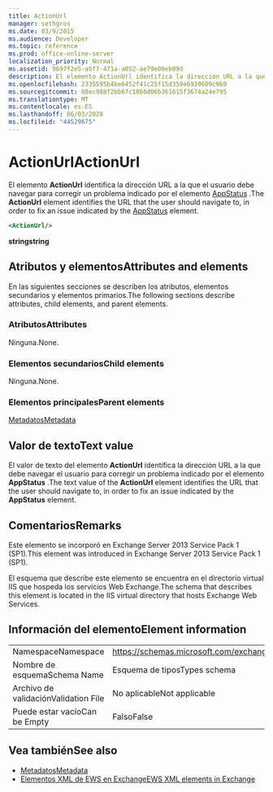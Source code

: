 ```yaml
---
title: ActionUrl
manager: sethgros
ms.date: 03/9/2015
ms.audience: Developer
ms.topic: reference
ms.prod: office-online-server
localization_priority: Normal
ms.assetid: 9697f2e5-a5f7-471a-a052-ae79e06eb09d
description: El elemento ActionUrl identifica la dirección URL a la que el usuario debe navegar para corregir un problema indicado por el elemento AppStatus.
ms.openlocfilehash: 2335595b4be6452f41c25f15d359e6939609c9b9
ms.sourcegitcommit: 88ec988f2bb67c1866d06b361615f3674a24e795
ms.translationtype: MT
ms.contentlocale: es-ES
ms.lasthandoff: 06/03/2020
ms.locfileid: "44529675"
---
```

# <a name="actionurl"></a><span data-ttu-id="645f3-103">ActionUrl</span><span class="sxs-lookup"><span data-stu-id="645f3-103">ActionUrl</span></span>

<span data-ttu-id="645f3-104">El elemento **ActionUrl** identifica la dirección URL a la que el usuario debe navegar para corregir un problema indicado por el elemento [AppStatus](appstatus-ex15websvcsotherref.md) .</span><span class="sxs-lookup"><span data-stu-id="645f3-104">The **ActionUrl** element identifies the URL that the user should navigate to, in order to fix an issue indicated by the [AppStatus](appstatus-ex15websvcsotherref.md) element.</span></span> 
  
```XML
<ActionUrl/>
```

 <span data-ttu-id="645f3-105">**string**</span><span class="sxs-lookup"><span data-stu-id="645f3-105">**string**</span></span>
## <a name="attributes-and-elements"></a><span data-ttu-id="645f3-106">Atributos y elementos</span><span class="sxs-lookup"><span data-stu-id="645f3-106">Attributes and elements</span></span>

<span data-ttu-id="645f3-107">En las siguientes secciones se describen los atributos, elementos secundarios y elementos primarios.</span><span class="sxs-lookup"><span data-stu-id="645f3-107">The following sections describe attributes, child elements, and parent elements.</span></span>
  
### <a name="attributes"></a><span data-ttu-id="645f3-108">Atributos</span><span class="sxs-lookup"><span data-stu-id="645f3-108">Attributes</span></span>

<span data-ttu-id="645f3-109">Ninguna.</span><span class="sxs-lookup"><span data-stu-id="645f3-109">None.</span></span>
  
### <a name="child-elements"></a><span data-ttu-id="645f3-110">Elementos secundarios</span><span class="sxs-lookup"><span data-stu-id="645f3-110">Child elements</span></span>

<span data-ttu-id="645f3-111">Ninguna.</span><span class="sxs-lookup"><span data-stu-id="645f3-111">None.</span></span>
  
### <a name="parent-elements"></a><span data-ttu-id="645f3-112">Elementos principales</span><span class="sxs-lookup"><span data-stu-id="645f3-112">Parent elements</span></span>

[<span data-ttu-id="645f3-113">Metadatos</span><span class="sxs-lookup"><span data-stu-id="645f3-113">Metadata</span></span>](metadata-ex15websvcsotherref.md)
  
## <a name="text-value"></a><span data-ttu-id="645f3-114">Valor de texto</span><span class="sxs-lookup"><span data-stu-id="645f3-114">Text value</span></span>

<span data-ttu-id="645f3-115">El valor de texto del elemento **ActionUrl** identifica la dirección URL a la que debe navegar el usuario para corregir un problema indicado por el elemento **AppStatus** .</span><span class="sxs-lookup"><span data-stu-id="645f3-115">The text value of the **ActionUrl** element identifies the URL that the user should navigate to, in order to fix an issue indicated by the **AppStatus** element.</span></span> 
  
## <a name="remarks"></a><span data-ttu-id="645f3-116">Comentarios</span><span class="sxs-lookup"><span data-stu-id="645f3-116">Remarks</span></span>

<span data-ttu-id="645f3-117">Este elemento se incorporó en Exchange Server 2013 Service Pack 1 (SP1).</span><span class="sxs-lookup"><span data-stu-id="645f3-117">This element was introduced in Exchange Server 2013 Service Pack 1 (SP1).</span></span>
  
<span data-ttu-id="645f3-118">El esquema que describe este elemento se encuentra en el directorio virtual IIS que hospeda los servicios Web Exchange.</span><span class="sxs-lookup"><span data-stu-id="645f3-118">The schema that describes this element is located in the IIS virtual directory that hosts Exchange Web Services.</span></span>
  
## <a name="element-information"></a><span data-ttu-id="645f3-119">Información del elemento</span><span class="sxs-lookup"><span data-stu-id="645f3-119">Element information</span></span>

|||
|:-----|:-----|
|<span data-ttu-id="645f3-120">Namespace</span><span class="sxs-lookup"><span data-stu-id="645f3-120">Namespace</span></span>  <br/> | https://schemas.microsoft.com/exchange/services/2006/types  <br/> |
|<span data-ttu-id="645f3-121">Nombre de esquema</span><span class="sxs-lookup"><span data-stu-id="645f3-121">Schema Name</span></span>  <br/> |<span data-ttu-id="645f3-122">Esquema de tipos</span><span class="sxs-lookup"><span data-stu-id="645f3-122">Types schema</span></span>  <br/> |
|<span data-ttu-id="645f3-123">Archivo de validación</span><span class="sxs-lookup"><span data-stu-id="645f3-123">Validation File</span></span>  <br/> |<span data-ttu-id="645f3-124">No aplicable</span><span class="sxs-lookup"><span data-stu-id="645f3-124">Not applicable</span></span>  <br/> |
|<span data-ttu-id="645f3-125">Puede estar vacío</span><span class="sxs-lookup"><span data-stu-id="645f3-125">Can be Empty</span></span>  <br/> |<span data-ttu-id="645f3-126">Falso</span><span class="sxs-lookup"><span data-stu-id="645f3-126">False</span></span>  <br/> |
   
## <a name="see-also"></a><span data-ttu-id="645f3-127">Vea también</span><span class="sxs-lookup"><span data-stu-id="645f3-127">See also</span></span>

- [<span data-ttu-id="645f3-128">Metadatos</span><span class="sxs-lookup"><span data-stu-id="645f3-128">Metadata</span></span>](metadata-ex15websvcsotherref.md)
- [<span data-ttu-id="645f3-129">Elementos XML de EWS en Exchange</span><span class="sxs-lookup"><span data-stu-id="645f3-129">EWS XML elements in Exchange</span></span>](ews-xml-elements-in-exchange.md)

